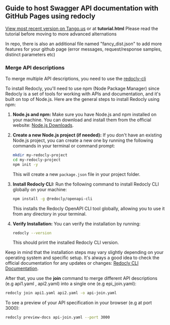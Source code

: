 ## Guide to host Swagger API documentation with GitHub Pages using redocly

[View most recent version on Tango.us](https://app.tango.us/app/workflow/f919b805-2603-4365-8343-ba3afac2d78a?utm_source=magicCopy&utm_medium=magicCopy&utm_campaign=workflow%20export%20links) or at **tutorial.html**
Please read the tutorial before moving to more advanced alternations 

In repo, there is also an additional file named "fancy\_dist.json" to add more features for your github page (error messages, request/response samples, distinct parameters etc)

### Merge API descriptions

To merge multiple API descriptions, you need to use the [redocly-cli](https://redocly.com/docs/cli/) 

To install Redocly, you'll need to use npm (Node Package Manager) since Redocly is a set of tools for working with APIs and documentation, and it's built on top of Node.js. Here are the general steps to install Redocly using npm:

1. **Node.js and npm:**
   Make sure you have Node.js and npm installed on your machine. You can download and install them from the official website: [Node.js Downloads](https://nodejs.org/).

2. **Create a new Node.js project (if needed):**
   If you don't have an existing Node.js project, you can create a new one by running the following commands in your terminal or command prompt:

   ```bash
   mkdir my-redocly-project
   cd my-redocly-project
   npm init -y
   ```

   This will create a new `package.json` file in your project folder.

3. **Install Redocly CLI:**
   Run the following command to install Redocly CLI globally on your machine:

   ```bash
   npm install -g @redocly/openapi-cli
   ```

   This installs the Redocly OpenAPI CLI tool globally, allowing you to use it from any directory in your terminal.

4. **Verify Installation:**
   You can verify the installation by running:

   ```bash
   redocly --version
   ```

   This should print the installed Redocly CLI version.

Keep in mind that the installation steps may vary slightly depending on your operating system and specific setup. It's always a good idea to check the official documentation for any updates or changes: [Redocly CLI Documentation](https://redoc.ly/docs/cli/).

After that, you use the **join** command to merge different API descriptions (e.g api1.yaml , api2.yaml) into a single one (e.g epi_join.yaml):

```bash
redocly join api1.yaml api2.yaml -o api-join.yaml
```

Το see a preview of your API specification in your browser (e.g at port 3000):
```bash
redocly preview-docs api-join.yaml --port 3000
```
